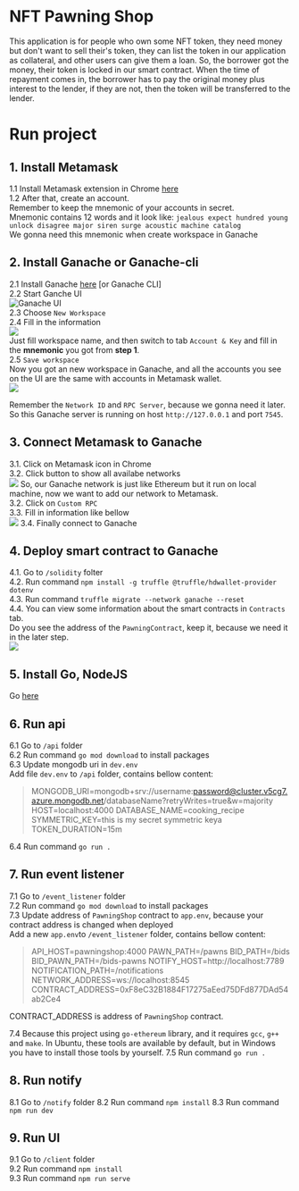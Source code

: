 # NFT Pawning Shop
This application is for people who own some NFT token, they need money but don't want to sell their's token, they can list the token in our application as collateral, and other users can give them a loan. So, the borrower got the money, their token is locked in our smart contract. When the time of repayment comes in, the borrower has to pay the original money plus interest to the lender, if they are not, then the token will be transferred to the lender.
# Run project
## 1. Install Metamask
1.1 Install Metamask extension in Chrome [here](https://metamask.io/download.html)\
1.2 After that, create an account.\
Remember to keep the mnemonic of your accounts in secret.\
Mnemonic contains 12 words and it look like: `jealous expect hundred young unlock disagree major siren surge acoustic machine catalog`\
We gonna need this mnemonic when create workspace in Ganache
## 2. Install Ganache or Ganache-cli
2.1 Install Ganache [here](https://www.trufflesuite.com/ganache) [or Ganache CLI]\
2.2 Start Ganche UI\
![Ganache UI](/images/ganache-ui.png)\
2.3 Choose `New Workspace`\
2.4 Fill in the information\
![](/images/ganache-setting-mnemonic.png)\
Just fill workspace name, and then switch to tab `Account & Key` and fill in the **mnemonic** you got from **step 1**.\
2.5 `Save workspace`\
Now you got an new workspace in Ganache, and all the accounts you see on the UI are the same with accounts in Metamask wallet.\
![](/images/ganache-workspace-info.png)

Remember the `Network ID` and `RPC Server`, because we gonna need it later.\
So this Ganache server is running on host `http://127.0.0.1` and port `7545`.

## 3. Connect Metamask to Ganache
3.1. Click on Metamask icon in Chrome\
3.2. Click button to show all availabe networks\
![](/images/metamask-networks.png)
So, our Ganache network is just like Ethereum but it run on local machine, now we want to add our network to Metamask.\
3.2. Click on `Custom RPC`\
3.3. Fill in information like bellow\
![](/images/metamask-network-info.png)
3.4. Finally connect to Ganache
## 4. Deploy smart contract to Ganache
4.1. Go to `/solidity` folter\
4.2. Run command `npm install -g truffle @truffle/hdwallet-provider dotenv`\
4.3. Run command `truffle migrate --network ganache --reset`\
4.4. You can view some information about the smart contracts in `Contracts` tab.\
Do you see the address of the `PawningContract`, keep it, because we need it in the later step.\
![](/images/ganache-contracts.png)
## 5. Install Go, NodeJS
Go [here](https://golang.org/doc/install)
## 6. Run api
6.1 Go to `/api` folder\
6.2 Run command `go mod download` to install packages\
6.3 Update mongodb uri in `dev.env`\
Add file `dev.env` to `/api` folder, contains bellow content:
>MONGODB_URI=mongodb+srv://username:password@cluster.v5cg7.azure.mongodb.net/databaseName?retryWrites=true&w=majority
>HOST=localhost:4000
>DATABASE_NAME=cooking_recipe
>SYMMETRIC_KEY=this is my secret symmetric keya
>TOKEN_DURATION=15m

6.4 Run command `go run .`
## 7. Run event listener
7.1 Go to `/event_listener` folder\
7.2 Run command `go mod download` to install packages\
7.3 Update address of `PawningShop` contract to `app.env`, because your contract address is changed when deployed\
Add a new `app.env`to `/event_listener` folder, contains bellow content:
>API_HOST=pawningshop:4000
>PAWN_PATH=/pawns
>BID_PATH=/bids
>BID_PAWN_PATH=/bids-pawns
>NOTIFY_HOST=http://localhost:7789
>NOTIFICATION_PATH=/notifications
>NETWORK_ADDRESS=ws://localhost:8545
>CONTRACT_ADDRESS=0xF8eC32B1884F17275aEed75DFd877DAd54ab2Ce4

CONTRACT_ADDRESS is address of `PawningShop` contract.

7.4 Because this project using `go-ethereum` library, and it requires `gcc`, `g++` and `make`. In Ubuntu, these tools are available by default, but in Windows you have to install those tools by yourself.
7.5 Run command `go run .`

## 8. Run notify
8.1 Go to `/notify` folder
8.2 Run command `npm install`
8.3 Run command `npm run dev`

## 9. Run UI
9.1 Go to `/client` folder\
9.2 Run command `npm install`\
9.3 Run command `npm run serve`

